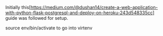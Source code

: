 Initially this[https://medium.com/@dushan14/create-a-web-application-with-python-flask-postgresql-and-deploy-on-heroku-243d548335cc] guide was followed for setup.




source env/bin/activate to go into virtenv